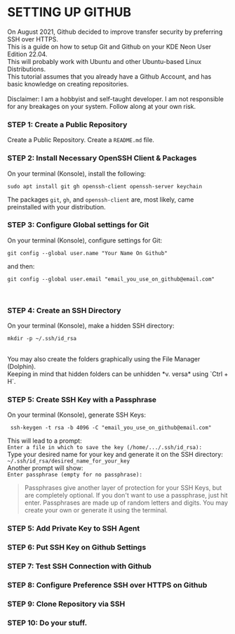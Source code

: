 # SETTING UP GITHUB
On August 2021, Github decided to improve transfer security by preferring SSH over HTTPS. <br/>
This is a guide on how to setup Git and Github on your KDE Neon User Edition 22.04. <br/>
This will probably work with Ubuntu and other Ubuntu-based Linux Distributions. <br/>
This tutorial assumes that you already have a Github Account, and has basic knowledge on creating repositories. <br/><br/>
Disclaimer: I am a hobbyist and self-taught developer. I am not responsible for any breakages on your system. Follow along at your own risk.<br/>

### STEP 1: Create a Public Repository
Create a Public Repository. Create a `README.md` file. <br/>

### STEP 2: Install Necessary OpenSSH Client & Packages
On your terminal (Konsole), install the following:
```
sudo apt install git gh openssh-client openssh-server keychain
```
The packages `git`, `gh`, and `openssh-client` are, most likely, came preinstalled with your distribution. <br/>

### STEP 3: Configure Global settings for Git
On your terminal (Konsole), configure settings for Git:
```
git config --global user.name "Your Name On Github"
```
and then:
```
git config --global user.email "email_you_use_on_github@email.com"
```
<br/>

### STEP 4: Create an SSH Directory
On your terminal (Konsole), make a hidden SSH directory:
```
mkdir -p ~/.ssh/id_rsa
```
<br/>
You may also create the folders graphically using the File Manager (Dolphin). <br/>
Keeping in mind that hidden folders can be unhidden *v. versa* using `Ctrl + H`. <br/>

### STEP 5: Create SSH Key with a Passphrase
On your terminal (Konsole), generate SSH Keys:
```
 ssh-keygen -t rsa -b 4096 -C "email_you_use_on_github@email.com"
```
This will lead to a prompt:<br/> `Enter a file in which to save the key (/home/.../.ssh/id_rsa):` <br/>
Type your desired name for your key and generate it on the SSH directory:<br/> `~/.ssh/id_rsa/desired_name_for_your_key` <br/>
Another prompt will show:<br/> `Enter passphrase (empty for no passphrase):`
>Passphrases give another layer of protection for your SSH Keys, but are completely optional.
>If you don't want to use a passphrase, just hit enter.
>Passphrases are made up of random letters and digits.
>You may create your own or generate it using the terminal.

### STEP 5: Add Private Key to SSH Agent
### STEP 6: Put SSH Key on Github Settings
### STEP 7: Test SSH Connection with Github
### STEP 8: Configure Preference SSH over HTTPS on Github
### STEP 9: Clone Repository via SSH
### STEP 10: Do your stuff.
